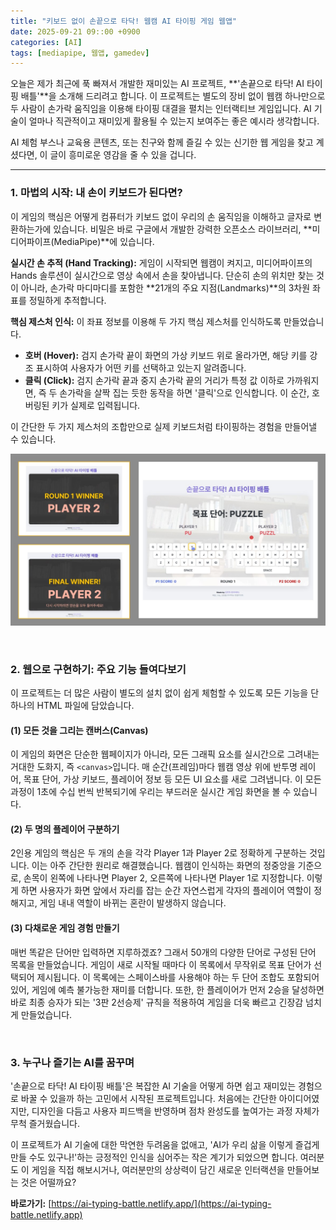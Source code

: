 ```yaml
---
title: "키보드 없이 손끝으로 타닥! 웹캠 AI 타이핑 게임 웹앱"
date: 2025-09-21 09::00 +0900
categories: [AI]
tags: [mediapipe, 웹앱, gamedev]
---
```


오늘은 제가 최근에 푹 빠져서 개발한 재미있는 AI 프로젝트, **'손끝으로 타닥! AI 타이핑 배틀'**을 소개해 드리려고 합니다. 이 프로젝트는 별도의 장비 없이 웹캠 하나만으로 두 사람이 손가락 움직임을 이용해 타이핑 대결을 펼치는 인터랙티브 게임입니다. AI 기술이 얼마나 직관적이고 재미있게 활용될 수 있는지 보여주는 좋은 예시라 생각합니다.

AI 체험 부스나 교육용 콘텐츠, 또는 친구와 함께 즐길 수 있는 신기한 웹 게임을 찾고 계셨다면, 이 글이 흥미로운 영감을 줄 수 있을 겁니다.

---

### 1. 마법의 시작: 내 손이 키보드가 된다면?

이 게임의 핵심은 어떻게 컴퓨터가 키보드 없이 우리의 손 움직임을 이해하고 글자로 변환하는가에 있습니다. 비밀은 바로 구글에서 개발한 강력한 오픈소스 라이브러리, **미디어파이프(MediaPipe)**에 있습니다.

**실시간 손 추적 (Hand Tracking):** 게임이 시작되면 웹캠이 켜지고, 미디어파이프의 Hands 솔루션이 실시간으로 영상 속에서 손을 찾아냅니다. 단순히 손의 위치만 찾는 것이 아니라, 손가락 마디마디를 포함한 **21개의 주요 지점(Landmarks)**의 3차원 좌표를 정밀하게 추적합니다.

**핵심 제스처 인식:** 이 좌표 정보를 이용해 두 가지 핵심 제스처를 인식하도록 만들었습니다.

* **호버 (Hover):** 검지 손가락 끝이 화면의 가상 키보드 위로 올라가면, 해당 키를 강조 표시하여 사용자가 어떤 키를 선택하고 있는지 알려줍니다.
* **클릭 (Click):** 검지 손가락 끝과 중지 손가락 끝의 거리가 특정 값 이하로 가까워지면, 즉 두 손가락을 살짝 집는 듯한 동작을 하면 '클릭'으로 인식합니다. 이 순간, 호버링된 키가 실제로 입력됩니다.

이 간단한 두 가지 제스처의 조합만으로 실제 키보드처럼 타이핑하는 경험을 만들어낼 수 있습니다.

![AI-typing-battle](assets/AI-typing-battle.jpg)

<br>

### 2. 웹으로 구현하기: 주요 기능 들여다보기

이 프로젝트는 더 많은 사람이 별도의 설치 없이 쉽게 체험할 수 있도록 모든 기능을 단 하나의 HTML 파일에 담았습니다. 

#### (1) 모든 것을 그리는 캔버스(Canvas)
이 게임의 화면은 단순한 웹페이지가 아니라, 모든 그래픽 요소를 실시간으로 그려내는 거대한 도화지, 즉 `<canvas>`입니다. 매 순간(프레임)마다 웹캠 영상 위에 반투명 레이어, 목표 단어, 가상 키보드, 플레이어 정보 등 모든 UI 요소를 새로 그려냅니다. 이 모든 과정이 1초에 수십 번씩 반복되기에 우리는 부드러운 실시간 게임 화면을 볼 수 있습니다.

#### (2) 두 명의 플레이어 구분하기
2인용 게임의 핵심은 두 개의 손을 각각 Player 1과 Player 2로 정확하게 구분하는 것입니다. 이는 아주 간단한 원리로 해결했습니다. 웹캠이 인식하는 화면의 정중앙을 기준으로, 손목이 왼쪽에 나타나면 Player 2, 오른쪽에 나타나면 Player 1로 지정합니다. 이렇게 하면 사용자가 화면 앞에서 자리를 잡는 순간 자연스럽게 각자의 플레이어 역할이 정해지고, 게임 내내 역할이 바뀌는 혼란이 발생하지 않습니다.

#### (3) 다채로운 게임 경험 만들기
매번 똑같은 단어만 입력하면 지루하겠죠? 그래서 50개의 다양한 단어로 구성된 단어 목록을 만들었습니다. 게임이 새로 시작될 때마다 이 목록에서 무작위로 목표 단어가 선택되어 제시됩니다. 이 목록에는 스페이스바를 사용해야 하는 두 단어 조합도 포함되어 있어, 게임에 예측 불가능한 재미를 더합니다. 또한, 한 플레이어가 먼저 2승을 달성하면 바로 최종 승자가 되는 '3판 2선승제' 규칙을 적용하여 게임을 더욱 빠르고 긴장감 넘치게 만들었습니다.

<br>

### 3. 누구나 즐기는 AI를 꿈꾸며

'손끝으로 타닥! AI 타이핑 배틀'은 복잡한 AI 기술을 어떻게 하면 쉽고 재미있는 경험으로 바꿀 수 있을까 하는 고민에서 시작된 프로젝트입니다. 처음에는 간단한 아이디어였지만, 디자인을 다듬고 사용자 피드백을 반영하며 점차 완성도를 높여가는 과정 자체가 무척 즐거웠습니다.

이 프로젝트가 AI 기술에 대한 막연한 두려움을 없애고, 'AI가 우리 삶을 이렇게 즐겁게 만들 수도 있구나!'하는 긍정적인 인식을 심어주는 작은 계기가 되었으면 합니다. 여러분도 이 게임을 직접 해보시거나, 여러분만의 상상력이 담긴 새로운 인터랙션을 만들어보는 것은 어떨까요?

**바로가기:** [https://ai-typing-battle.netlify.app/](https://ai-typing-battle.netlify.app)
